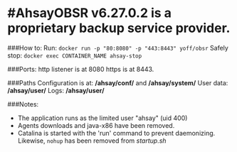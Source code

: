 #AhsayOBSR v6.27.0.2
is a proprietary backup service provider.
=======

###How to:
Run: `docker run -p "80:8080" -p "443:8443" yoff/obsr`
Safely stop: `docker exec CONTAINER_NAME ahsay-stop`

###Ports:
http listener is at 8080
https is at 8443.

###Paths
Configuration is at: **/ahsay/conf/** and **/ahsay/system/**
User data:  **/ahsay/user/**
Logs: **/ahsay/user/**

###Notes:
+ The application runs as the limited user "ahsay" (uid 400)
+ Agents downloads and java-x86 have been removed.
+ Catalina is started with the 'run' command to prevent daemonizing. Likewise, `nohup` has been removed from *startup.sh*

